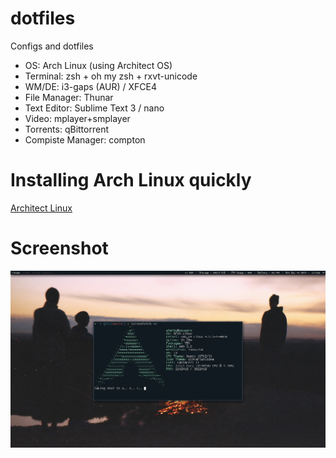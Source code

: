 # dotfiles

Configs and dotfiles

- OS: Arch Linux (using Architect OS)
- Terminal: zsh + oh my zsh + rxvt-unicode
- WM/DE: i3-gaps (AUR) / XFCE4
- File Manager: Thunar
- Text Editor: Sublime Text 3 / nano
- Video: mplayer+smplayer
- Torrents: qBittorrent
- Compiste Manager: compton

# Installing Arch Linux quickly

[Architect Linux](http://sourceforge.net/projects/architect-linux/)

# Screenshot

![screenshot](screenFetch-2015-12-14_14-17-32.png)